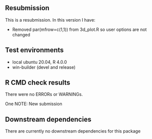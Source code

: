 ## Resubmission
This is a resubmission. In this version I have:

* Removed par(mfrow=c(1,1)) from 3d_plot.R so user options are not changed

## Test environments
* local ubuntu 20.04, R 4.0.0
* win-builder (devel and release)

## R CMD check results
There were no ERRORs or WARNINGs.

One NOTE:
New submission

## Downstream dependencies
There are currently no downstream dependencies for this package
